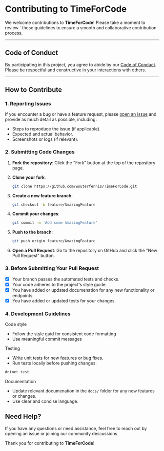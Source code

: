 # Contributing to TimeForCode

We welcome contributions to **TimeForCode**! Please take a moment to review `
these guidelines to ensure a smooth and collaborative contribution process.

---

## Code of Conduct

By participating in this project, you agree to abide by our
 [Code of Conduct](CODE_OF_CONDUCT.md). Please be respectful and constructive
 in your interactions with others.

---

## How to Contribute

### 1. Reporting Issues

If you encounter a bug or have a feature request, please
 [open an issue](https://github.com/wouterfennis/TimeForCode/issues) and 
provide as much detail as possible, including:

- Steps to reproduce the issue (if applicable).
- Expected and actual behavior.
- Screenshots or logs (if relevant).

### 2. Submitting Code Changes

1. **Fork the repository**: Click the "Fork" button at the top of
 the repository page.
2. **Clone your fork**:

   ```bash
   git clone https://github.com/wouterfennis/TimeForCode.git
   ```

3. **Create a new feature branch**:

   ```bash
   git checkout -b feature/AmazingFeature
   ```

4. **Commit your changes**:

   ```bash
   git commit -m 'Add some AmazingFeature'
   ```

5. **Push to the branch**:

   ```bash
   git push origin feature/AmazingFeature
   ```

6. **Open a Pull Request**: Go to the repository on GitHub and click
 the "New Pull Request" button.

### 3. Before Submitting Your Pull Request

- [x] Your branch passes the automated tests and checks.
- [x] Your code adheres to the project's style guide.
- [x] You have added or updated documenation for any new functionality or
 endpoints.
- [x] You have added or updated tests for your changes.

### 4. Development Guidelines

Code style

- Follow the style guid for consistent code formatting
- Use meaningful commit messages

Testing

- Write unit tests for new features or bug fixes.
- Run tests locally before pushing changes:

```powershell
dotnet test
```

Documentation

- Update relevant documenation in the `docs/` folder for any new
 features or changes.
- Use clear and concise language.

## Need Help?

If you have any questions or need assistance, feel free to reach out by 
opening an issue or joining our community descussions.

Thank you for contributing to **TimeForCode**!
